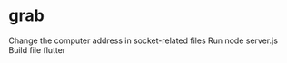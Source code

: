 # grab
 Change the computer address in socket-related files
 Run node server.js
 Build file flutter
